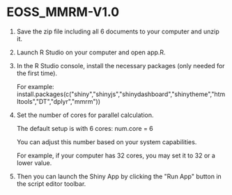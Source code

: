 # EOSS_MMRM-V1.0

1. Save the zip file including all 6 documents to your computer and unzip it.

2. Launch R Studio on your computer and open app.R.

3. In the R Studio console, install the necessary packages (only needed for the first time).
   
   For example: install.packages(c("shiny","shinyjs","shinydashboard","shinytheme","htmltools","DT","dplyr","mmrm"))

4. Set the number of cores for parallel calculation.
   
   The default setup is with 6 cores: num.core = 6
   
   You can adjust this number based on your system capabilities.
   
   For example, if your computer has 32 cores, you may set it to 32 or a lower value.
   
5. Then you can launch the Shiny App by clicking the "Run App" button in the script editor toolbar.
